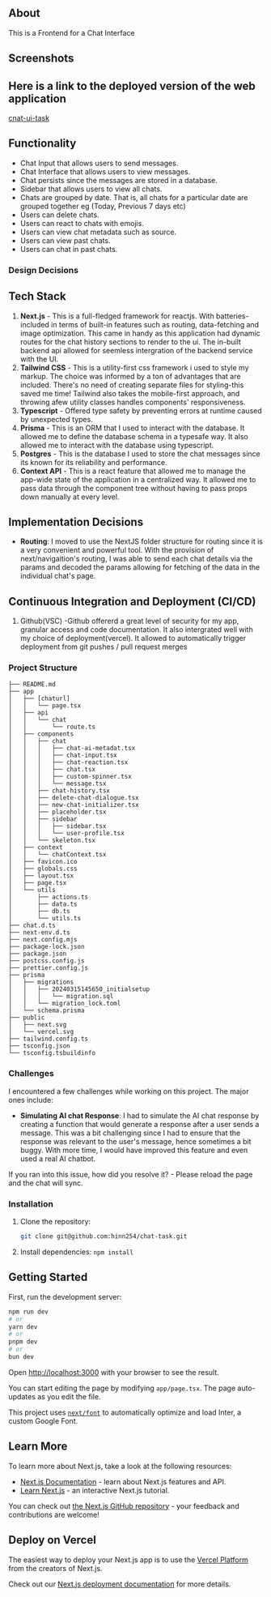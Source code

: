 ## About

This is a Frontend for a Chat Interface

## Screenshots

## Here is a link to the deployed version of the web application

[cnat-ui-task](https://insert-link-once-deployed)

## Functionality

- Chat Input that allows users to send messages.
- Chat Interface that allows users to view messages.
- Chat persists since the messages are stored in a database.
- Sidebar that allows users to view all chats.
- Chats are grouped by date. That is, all chats for a particular date are grouped together eg (Today, Previous 7 days etc)
- Users can delete chats.
- Users can react to chats with emojis.
- Users can view chat metadata such as source.
- Users can view past chats.
- Users can chat in past chats.

### Design Decisions

## Tech Stack

1. **Next.js** - This is a full-fledged framework for reactjs. With batteries-included in terms of built-in features such as routing, data-fetching and image optimization. This came in handy as this application had dynamic routes for the chat history sections to render to the ui. The in-built backend api allowed for seemless intergration of the backend service with the UI.
2. **Tailwind CSS** - This is a utility-first css framework i used to style my markup. The choice was informed by a ton of advantages that are included. There's no need of creating separate files for styling-this saved me time! Tailwind also takes the mobile-first approach, and throwing afew utility classes handles components' responsiveness.
3. **Typescript** - Offered type safety by preventing errors at runtime caused by unexpected types.
4. **Prisma** - This is an ORM that I used to interact with the database. It allowed me to define the database schema in a typesafe way. It also allowed me to interact with the database using typescript.
5. **Postgres** - This is the database I used to store the chat messages since its known for its reliability and performance.
6. **Context API** - This is a react feature that allowed me to manage the app-wide state of the application in a centralized way. It allowed me to pass data through the component tree without having to pass props down manually at every level.

## Implementation Decisions

- **Routing**: I moved to use the NextJS folder structure for routing since it is a very convenient and powerful tool. With the provision of next/navigaition's routing, I was able to send each chat details via the params and decoded the params allowing for fetching of the data in the individual chat's page.

## Continuous Integration and Deployment (CI/CD)

1. Github(VSC) -Github offererd a great level of security for my app, granular access and code documentation. It also intergrated well with my choice of deployment(vercel). It allowed to automatically trigger deployment from git pushes / pull request merges

### Project Structure

```
├── README.md
├── app
│   ├── [chaturl]
│   │   └── page.tsx
│   ├── api
│   │   └── chat
│   │       └── route.ts
│   ├── components
│   │   ├── chat
│   │   │   ├── chat-ai-metadat.tsx
│   │   │   ├── chat-input.tsx
│   │   │   ├── chat-reaction.tsx
│   │   │   ├── chat.tsx
│   │   │   ├── custom-spinner.tsx
│   │   │   └── message.tsx
│   │   ├── chat-history.tsx
│   │   ├── delete-chat-dialogue.tsx
│   │   ├── new-chat-initializer.tsx
│   │   ├── placeholder.tsx
│   │   ├── sidebar
│   │   │   ├── sidebar.tsx
│   │   │   └── user-profile.tsx
│   │   └── skeleton.tsx
│   ├── context
│   │   └── chatContext.tsx
│   ├── favicon.ico
│   ├── globals.css
│   ├── layout.tsx
│   ├── page.tsx
│   └── utils
│       ├── actions.ts
│       ├── data.ts
│       ├── db.ts
│       └── utils.ts
├── chat.d.ts
├── next-env.d.ts
├── next.config.mjs
├── package-lock.json
├── package.json
├── postcss.config.js
├── prettier.config.js
├── prisma
│   ├── migrations
│   │   ├── 20240315145650_initialsetup
│   │   │   └── migration.sql
│   │   └── migration_lock.toml
│   └── schema.prisma
├── public
│   ├── next.svg
│   └── vercel.svg
├── tailwind.config.ts
├── tsconfig.json
└── tsconfig.tsbuildinfo
```

### Challenges

I encountered a few challenges while working on this project. The major ones include:

- **Simulating AI chat Response**: I had to simulate the AI chat response by creating a function that would generate a response after a user sends a message. This was a bit challenging since I had to ensure that the response was relevant to the user's message, hence sometimes a bit buggy. With more time, I would have improved this feature and even used a real AI chatbot.

If you ran into this issue, how did you resolve it? - Please reload the page and the chat will sync.

### Installation

1. Clone the repository:

   ```bash
   git clone git@github.com:hinn254/chat-task.git
   ```

2. Install dependencies:
   `npm install`

## Getting Started

First, run the development server:

```bash
npm run dev
# or
yarn dev
# or
pnpm dev
# or
bun dev
```

Open [http://localhost:3000](http://localhost:3000) with your browser to see the result.

You can start editing the page by modifying `app/page.tsx`. The page auto-updates as you edit the file.

This project uses [`next/font`](https://nextjs.org/docs/basic-features/font-optimization) to automatically optimize and load Inter, a custom Google Font.

## Learn More

To learn more about Next.js, take a look at the following resources:

- [Next.js Documentation](https://nextjs.org/docs) - learn about Next.js features and API.
- [Learn Next.js](https://nextjs.org/learn) - an interactive Next.js tutorial.

You can check out [the Next.js GitHub repository](https://github.com/vercel/next.js/) - your feedback and contributions are welcome!

## Deploy on Vercel

The easiest way to deploy your Next.js app is to use the [Vercel Platform](https://vercel.com/new?utm_medium=default-template&filter=next.js&utm_source=create-next-app&utm_campaign=create-next-app-readme) from the creators of Next.js.

Check out our [Next.js deployment documentation](https://nextjs.org/docs/deployment) for more details.
